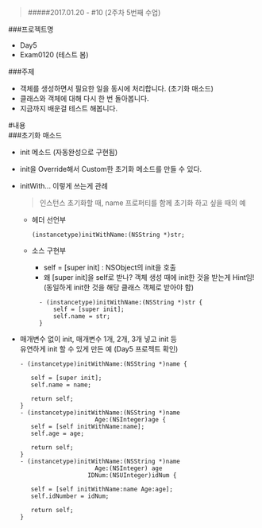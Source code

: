 > #####2017.01.20 -  #10 (2주차 5번째 수업)

###프로젝트명
- Day5  
- Exam0120 (테스트 봄)

###주제  
- 객체를 생성하면서 필요한 일을 동시에 처리합니다. (초기화 매소드)  
- 클래스와 객체에 대해 다시 한 번 돌아봅니다.  
- 지금까지 배운걸 테스트 해봅니다.

#내용  
###초기화 매소드  
- init 메소드 (자동완성으로 구현됨)  
- init을 Override해서 Custom한 초기화 메소드를 만들 수 있다.  
- initWith... 이렇게 쓰는게 관례  
	> 인스턴스 초기화할 때, name 프로퍼티를 함께 초기화 하고 싶을 때의 예  
   - 헤더 선언부  
     ```
     (instancetype)initWithName:(NSString *)str;
     ```  
     
   - 소스 구현부  
      * self = [super init] : NSObject의 init을 호출  
      * 왜 [super init]을 self로 받나? 객체 생성 때에 init한 것을 받는게 Hint임!  
      (동일하게 init한 것을 해당 클래스 객체로 받아야 함)  

      ```
        - (instancetype)initWithName:(NSString *)str {
      		self = [super init];
      		self.name = str;
        }
      ```  

- 매개변수 없이 init, 매개변수 1개, 2개, 3개 넣고 init 등  
  유연하게 init 할 수 있게 만든 예 (Day5 프로젝트 확인)  
    ```
    - (instancetype)initWithName:(NSString *)name {
  
       self = [super init];
       self.name = name;
 	
       return self;
    }
    - (instancetype)initWithName:(NSString *)name
 	                     Age:(NSInteger)age {
       self = [self initWithName:name];
       self.age = age;
 	    
       return self;
    }
    - (instancetype)initWithName:(NSString *)name
                         Age:(NSInteger) age
                       IDNum:(NSUInteger)idNum {
        
       self = [self initWithName:name Age:age];
       self.idNumber = idNum;
       
       return self;
   }
   ```  
  
